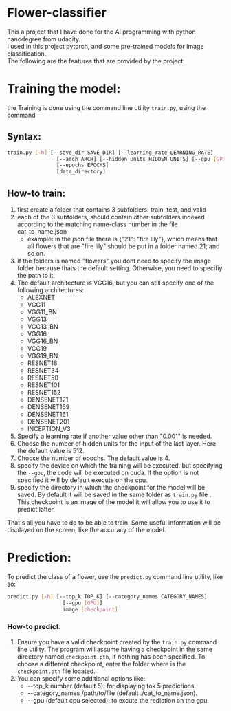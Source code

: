 # Flower-classifier
This a project that I have done for the AI programming with python nanodegree from udacity.  
I used in this project pytorch, and some pre-trained models for image classification.  
The  following are the features that are provided by the project:
# Training the model:
the Training is done using the command line utility ```train.py```, using the command  
## Syntax:
```bash
train.py [-h] [--save_dir SAVE_DIR] [--learning_rate LEARNING_RATE]
                [--arch ARCH] [--hidden_units HIDDEN_UNITS] [--gpu [GPU]]
                [--epochs EPOCHS]
                [data_directory]
```
## How-to train:
1. first create a folder that contains 3 subfolders: train, test, and valid
2. each of the 3 subfolders, should contain other subfolders indexed according to the matching name-class number in the file cat_to_name.json  
      * example:
      in the json file there is {"21": "fire lily"}, which means that all flowers that are "fire lily" should be put in a folder named 21; and so on.
3. if the folders is named "flowers" you dont need to specify the image folder because thats the default setting. Otherwise, you need to specifiy the path to it.
4. The default architecture is VGG16, but you can still specify one of the following architectures:
      * ALEXNET  
      * VGG11   
      * VGG11_BN   
      * VGG13   
      * VGG13_BN   
      * VGG16   
      * VGG16_BN   
      * VGG19   
      * VGG19_BN   
      * RESNET18   
      * RESNET34   
      * RESNET50   
      * RESNET101   
      * RESNET152   
      * DENSENET121   
      * DENSENET169   
      * DENSENET161   
      * DENSENET201   
      * INCEPTION_V3     
5. Specify a learning rate if another value other than "0.001" is needed.
6. Choose the number of hidden units for the input of the last layer. Here the default value is 512.
7. Choose the number of epochs. The default value is 4.
8. specify the device on which the training will be executed. but specifying the ```--gpu```, the code will be executed on cuda. If the option is not specified it will by default execute on the cpu.
9. specify the directory in which the checkpoint for the model will be saved. By default it will be saved in the same folder as ```train.py``` file . This checkpoint is an image of the model it will allow you to use it to predict latter.

That's all you have to do to be able to train. Some useful information will be displayed on the screen, like the accuracy of the model.

# Prediction:
To predict the class of a flower, use the ```predict.py``` command line utility, like so:
```bash
predict.py [-h] [--top_k TOP_K] [--category_names CATEGORY_NAMES]
                  [--gpu [GPU]]
                  image [checkpoint]
```
### How-to predict:
1. Ensure you have a valid checkpoint created by the ```train.py``` command line utility. The program will assume having a checkpoint in the same directory named ```checkpoint.pth```, if nothing has been specified. To choose a different checkpoint, enter the folder where is the ```checkpoint.pth``` file located. 
2. You can specify some additional options like:
    * --top_k number (default 5): for displaying tok 5 predictions. 
    * --category_names /path/to/file (default ./cat_to_name.json).
    * --gpu (default cpu selected): to excute the rediction on the gpu.
  
